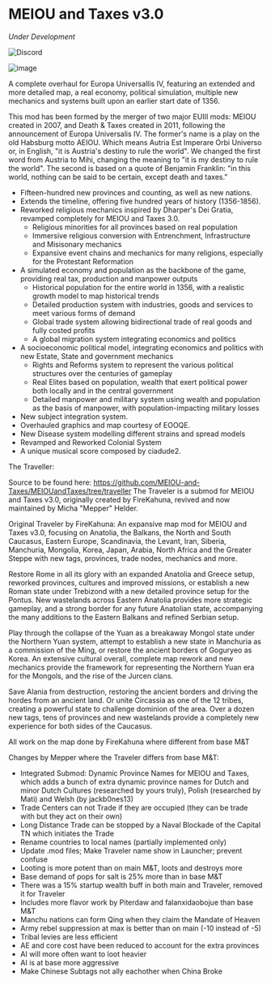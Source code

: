 # MEIOU and Taxes v3.0
*Under Development*

<img alt="Discord" src="https://img.shields.io/discord/361227452795715584?label=discord&style=flat-square">

![image](https://user-images.githubusercontent.com/849166/226088284-248b627d-fc82-4edc-b0a4-919952d68455.png)

A complete overhaul for Europa Universallis IV, featuring an extended and more detailed map, a real economy, political simulation, multiple new mechanics and systems built upon an earlier start date of 1356.

This mod has been formed by the merger of two major EUIII mods: MEIOU created in 2007, and Death & Taxes created in 2011, following the announcement of Europa Universalis IV. The former's name is a play on the old Habsburg motto AEIOU. Which means Autria Est Imperare Orbi Universo or, in English, "it is Austria's destiny to rule the world". We changed the first word from Austria to Mihi, changing the meaning to "it is my destiny to rule the world". The second is based on a quote of Benjamin Franklin: "in this world, nothing can be said to be certain, except death and taxes."

- Fifteen-hundred new provinces and counting, as well as new nations.
- Extends the timeline, offering five hundred years of history (1356-1856).
- Reworked religious mechanics inspired by Dharper's Dei Gratia, revamped completely for MEIOU and Taxes 3.0.
    - Religious minorities for all provinces based on real population
    - Immersive religious conversion with Entrenchment, Infrastructure and Misisonary mechanics
    - Expansive event chains and mechanics for many religions, especially for the Protestant Reformation
- A simulated economy and population as the backbone of the game, providing real tax, production and manpower outputs
    - Historical population for the entire world in 1356, with a realistic growth model to map historical trends
    - Detailed production system with industries, goods and services to meet various forms of demand
    - Global trade system allowing bidirectional trade of real goods and fully costed profits
    - A global migration system integrating economics and politics
- A socioeconomic political model, integrating economics and politics with new Estate, State and government mechanics
    - Rights and Reforms system to represent the various political structures over the centuries of gameplay
    - Real Elites based on population, wealth that exert political power both locally and in the central government
    - Detailed manpower and military system using wealth and population as the basis of manpower, with population-impacting military losses
- New subject integration system.
- Overhauled graphics and map courtesy of EOOQE.
- New Disease system modelling different strains and spread models
- Revamped and Reworked Colonial System
- A unique musical score composed by ciadude2.


The Traveller: 

Source to be found here: https://github.com/MEIOU-and-Taxes/MEIOUandTaxes/tree/traveller
The Traveler is a submod for MEIOU and Taxes v3.0, originally created by FireKahuna, revived and now maintained by Micha "Mepper" Helder. 

Original Traveler by FireKahuna:
An expansive map mod for MEIOU and Taxes v3.0, focusing on Anatolia, the Balkans, the North and South Caucasus, Eastern Europe, Scandinavia, the Levant, Iran, Siberia, Manchuria, Mongolia, Korea, Japan, Arabia, North Africa and the Greater Steppe with new tags, provinces, trade nodes, mechanics and more.

Restore Rome in all its glory with an expanded Anatolia and Greece setup, reworked provinces, cultures and improved missions, or establish a new Roman state under Trebizond with a new detailed province setup for the Pontus. New wastelands across Eastern Anatolia provides more strategic gameplay, and a strong border for any future Anatolian state, accompanying the many additions to the Eastern Balkans and refined Serbian setup.

Play through the collapse of the Yuan as a breakaway Mongol state under the Northern Yuan system, attempt to establish a new state in Manchuria as a commission of the Ming, or restore the ancient borders of Goguryeo as Korea. An extensive cultural overall, complete map rework and new mechanics provide the framework for representing the Northern Yuan era for the Mongols, and the rise of the Jurcen clans.

Save Alania from destruction, restoring the ancient borders and driving the hordes from an ancient land. Or unite Circassia as one of the 12 tribes, creating a powerful state to challenge dominion of the area. Over a dozen new tags, tens of provinces and new wastelands provide a completely new experience for both sides of the Caucasus.

All work on the map done by FireKahuna where different from base M&T

Changes by Mepper where the Traveler differs from base M&T: 

- Integrated Submod: Dynamic Province Names for MEIOU and Taxes, which adds a bunch of extra dynamic province names for Dutch and minor Dutch Cultures (researched by yours truly), Polish (researched by Mati) and Welsh (by jackb0nes13)
- Trade Centers can not Trade if they are occupied (they can be trade with but they act on their own)
- Long Distance Trade can be stopped by a Naval Blockade of the Capital TN which initiates the Trade
- Rename countries to local names (partially implemented only)
- Update .mod files; Make Traveler name show in Launcher; prevent confuse
- Looting is more potent than on main M&T, loots and destroys more
- Base demand of pops for salt is 25% more than in base M&T
- There was a 15% startup wealth buff in both main and Traveler, removed it for Traveler
- Includes more flavor work by Piterdaw and falanxidaobojue than base M&T
- Manchu nations can form Qing when they claim the Mandate of Heaven
- Army rebel suppression at max is better than on main (-10 instead of -5)
- Tribal levies are less efficient
- AE and core cost have been reduced to account for the extra provinces
- AI will more often want to loot heavier
- AI is at base more aggressive
- Make Chinese Subtags not ally eachother when China Broke